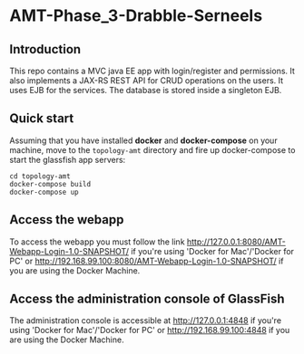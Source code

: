 # AMT-Phase_3-Drabble-Serneels

## Introduction

This repo contains a MVC java EE app with login/register and permissions. It also implements a JAX-RS REST API for CRUD operations on the users. It uses EJB for the services. The database is stored inside a singleton EJB.

## Quick start

Assuming that you have installed **docker** and **docker-compose** on your machine, move to the `topology-amt` directory and fire up docker-compose to start the glassfish app servers:

```
cd topology-amt
docker-compose build
docker-compose up
```

## Access the webapp

To access the webapp you must follow the link http://127.0.0.1:8080/AMT-Webapp-Login-1.0-SNAPSHOT/ if you're using 'Docker for Mac'/'Docker for PC' or http://192.168.99.100:8080/AMT-Webapp-Login-1.0-SNAPSHOT/ if you are using the Docker Machine.

## Access the administration console of GlassFish

The administration console is accessible at http://127.0.0.1:4848 if you're using 'Docker for Mac'/'Docker for PC' or http://192.168.99.100:4848 if you are using the Docker Machine.

